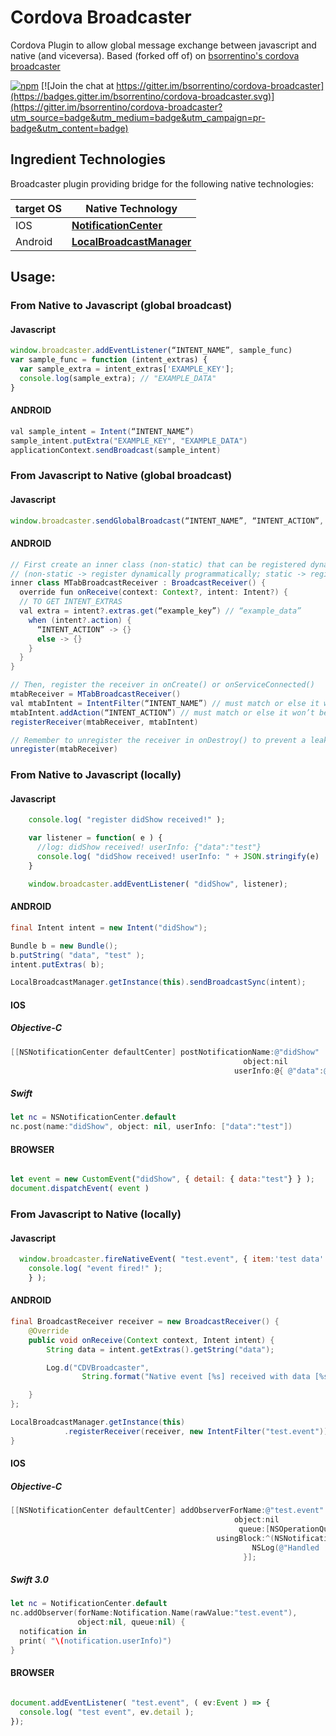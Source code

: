 # Cordova Broadcaster

Cordova Plugin to allow global message exchange between javascript and native (and viceversa). Based (forked off of) on [bsorrentino's cordova broadcaster](https://github.com/bsorrentino/cordova-broadcaster)

[![npm](https://img.shields.io/npm/v/cordova-plugin-broadcaster.svg)](https://www.npmjs.com/package/cordova-plugin-broadcaster) [![Join the chat at https://gitter.im/bsorrentino/cordova-broadcaster](https://badges.gitter.im/bsorrentino/cordova-broadcaster.svg)](https://gitter.im/bsorrentino/cordova-broadcaster?utm_source=badge&utm_medium=badge&utm_campaign=pr-badge&utm_content=badge)


## Ingredient Technologies

Broadcaster plugin providing bridge for the following native technologies:

  target OS | Native Technology
 ----|----
 IOS | **[NotificationCenter](https://developer.apple.com/library/mac/documentation/Cocoa/Reference/Foundation/Classes/NSNotificationCenter_Class/index.html#//apple_ref/occ/instm/NSNotificationCenter/addObserverForName%3aobject%3aqueue%3ausingBlock%3a)**
Android | **[LocalBroadcastManager](http://developer.android.com/reference/android/support/v4/content/LocalBroadcastManager.html)**

## Usage:

### From Native to Javascript (global broadcast)

#### Javascript
```javascript
window.broadcaster.addEventListener(“INTENT_NAME”, sample_func)
var sample_func = function (intent_extras) {
  var sample_extra = intent_extras['EXAMPLE_KEY'];
  console.log(sample_extra); // "EXAMPLE_DATA"
}
```

#### ANDROID

```Java
val sample_intent = Intent(“INTENT_NAME”)
sample_intent.putExtra("EXAMPLE_KEY", "EXAMPLE_DATA")
applicationContext.sendBroadcast(sample_intent)
```

### From Javascript to Native (global broadcast)

#### Javascript

```javascript
window.broadcaster.sendGlobalBroadcast(“INTENT_NAME”, “INTENT_ACTION”, {“example_key”: “example_data”})
 ```

#### ANDROID

```Java
// First create an inner class (non-static) that can be registered dynamically in the code.
// (non-static -> register dynamically programmatically; static -> register in manifest)
inner class MTabBroadcastReceiver : BroadcastReceiver() {
  override fun onReceive(context: Context?, intent: Intent?) {
  // TO GET INTENT_EXTRAS
  val extra = intent?.extras.get(“example_key”) // “example_data”
    when (intent?.action) {
      “INTENT_ACTION” -> {}
      else -> {}
    }
  }
}

// Then, register the receiver in onCreate() or onServiceConnected()
mtabReceiver = MTabBroadcastReceiver()
val mtabIntent = IntentFilter(“INTENT_NAME”) // must match or else it won’t be received
mtabIntent.addAction(“INTENT_ACTION”) // must match or else it won’t be received
registerReceiver(mtabReceiver, mtabIntent)

// Remember to unregister the receiver in onDestroy() to prevent a leak
unregister(mtabReceiver)
```

### From Native to Javascript (locally)

#### Javascript
```javascript
    console.log( "register didShow received!" );

    var listener = function( e ) {
      //log: didShow received! userInfo: {"data":"test"}
      console.log( "didShow received! userInfo: " + JSON.stringify(e)  );
    }

    window.broadcaster.addEventListener( "didShow", listener);
```

#### ANDROID

```Java
final Intent intent = new Intent("didShow");

Bundle b = new Bundle();
b.putString( "data", "test" );
intent.putExtras( b);

LocalBroadcastManager.getInstance(this).sendBroadcastSync(intent);
```

#### IOS

##### Objective-C
```Objective-C
[[NSNotificationCenter defaultCenter] postNotificationName:@"didShow"
                                                    object:nil
                                                  userInfo:@{ @"data":@"test"}];
```

##### Swift
```swift
let nc = NSNotificationCenter.default
nc.post(name:"didShow", object: nil, userInfo: ["data":"test"])
```

#### BROWSER

```javascript

let event = new CustomEvent("didShow", { detail: { data:"test"} } );
document.dispatchEvent( event )

```
### From Javascript to Native (locally)

#### Javascript

```javascript
  window.broadcaster.fireNativeEvent( "test.event", { item:'test data' }, function() {
    console.log( "event fired!" );
    } );
 ```

#### ANDROID

```Java
final BroadcastReceiver receiver = new BroadcastReceiver() {
    @Override
    public void onReceive(Context context, Intent intent) {
        String data = intent.getExtras().getString("data");

        Log.d("CDVBroadcaster",
                String.format("Native event [%s] received with data [%s]", intent.getAction(), data));

    }
};

LocalBroadcastManager.getInstance(this)
            .registerReceiver(receiver, new IntentFilter("test.event"));
}
```

#### IOS

##### Objective-C

```Objective-C
[[NSNotificationCenter defaultCenter] addObserverForName:@"test.event"
                                                  object:nil
                                                   queue:[NSOperationQueue mainQueue]
                                              usingBlock:^(NSNotification *notification) {
                                                      NSLog(@"Handled 'test.event' [%@]", notification.userInfo[@"item"]);
                                                    }];
```

##### Swift 3.0

```swift
let nc = NotificationCenter.default
nc.addObserver(forName:Notification.Name(rawValue:"test.event"),
               object:nil, queue:nil) {
  notification in
  print( "\(notification.userInfo)")
}
```

#### BROWSER

```javascript

document.addEventListener( "test.event", ( ev:Event ) => {
  console.log( "test event", ev.detail );
});

```